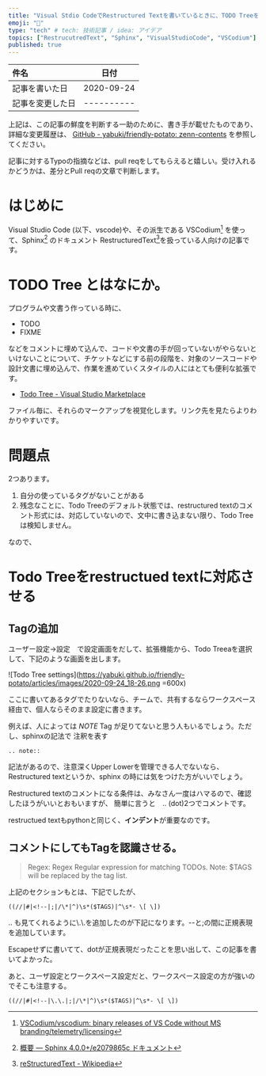 ```yaml
---
title: "Visual Stdio CodeでRestructured Textを書いているときに、TODO Treeを使いたい"
emoji: "👋"
type: "tech" # tech: 技術記事 / idea: アイデア
topics: ["RestrucutredText", "Sphinx", "VisualStudioCode", "VSCodium"]
published: true
---
```


|     件名       |   日付   |
|:----           |:----:|
|記事を書いた日  |2020-09-24|
|記事を変更した日|----------|

上記は、この記事の鮮度を判断する一助のために、書き手が載せたものであり、詳細な変更履歴は、 [GitHub - yabuki/friendly-potato: zenn-contents](https://github.com/yabuki/friendly-potato) を参照してください。

記事に対するTypoの指摘などは、pull reqをしてもらえると嬉しい。受け入れるかどうかは、差分とPull reqの文章で判断します。


# はじめに

Visual Studio Code (以下、vscode)や、その派生である VSCodium[^VSCodium] を使って、Sphinx[^Sphinx] のドキュメント RestructuredText[^RestructuredText]を扱っている人向けの記事です。

# TODO Tree とはなにか。

プログラムや文書う作っている時に、

* TODO
* FIXME

などをコメントに埋めて込んで、コードや文書の手が回っていないがやらないといけないことについて、チケットなどにする前の段階を、対象のソースコードや設計文書に埋め込んで、作業を進めていくスタイルの人にはとても便利な拡張です。

* [Todo Tree - Visual Studio Marketplace](https://marketplace.visualstudio.com/items?itemName=Gruntfuggly.todo-tree)

ファイル毎に、それらのマークアップを視覚化します。リンク先を見たらよりわかりやすいです。

# 問題点

2つあります。

1. 自分の使っているタグがないことがある
1. 残念なことに、Todo Treeのデフォルト状態では、restructured textのコメント形式には、対応していないので、文中に書き込まない限り、Todo Treeは検知しません。


なので、

# Todo Treeをrestructued textに対応させる

## Tagの追加

ユーザー設定->設定　で設定画面をだして、拡張機能から、Todo Treeaを選択して、下記のような画面を出します。

![Todo Tree settings](https://yabuki.github.io/friendly-potato/articles/images/2020-09-24_18-26.png =600x)

ここに書いてあるタグでたりないなら、チームで、共有するならワークスペース経由で、個人ならそのまま設定に書きます。

例えば、人によっては *NOTE* Tag が足りてないと思う人もいるでしょう。ただし、sphinxの記法で 注釈を表す
```
.. note::
```
記法があるので、注意深くUpper Lowerを管理できる人でないなら、Restructured textというか、sphinx
の時には気をつけた方がいいでしょう。


Restructured textのコメントになる条件は、みなさん一度はハマるので、確認したほうがいいとおもいますが、
簡単に言うと　.. (dot)2つでコメントです。

restructued textもpythonと同じく、**インデント**が重要なのです。

## コメントにしてもTagを認識させる。

> Regex: Regex
> Regular expression for matching TODOs. Note: $TAGS will be replaced by the tag list.

上記のセクションもとは、下記でしたが、

```
((//|#|<!--|;|/\*|^)\s*($TAGS)|^\s*- \[ \])
```

.. も見てくれるように\\.\\.を追加したのが下記になります。--と;の間に正規表現を追加しています。

Escapeせずに書いてて、dotが正規表現だったことを思い出して、この記事を書いてよかった。

あと、ユーザ設定とワークスペース設定だと、ワークスペース設定の方が強いのでそこも注意する。

```
((//|#|<!--|\.\.|;|/\*|^)\s*($TAGS)|^\s*- \[ \])
```

[^VSCodium]: [VSCodium/vscodium: binary releases of VS Code without MS branding/telemetry/licensing](https://github.com/VSCodium/vscodium)
[^Sphinx]: [概要 — Sphinx 4.0.0+/e2079865c ドキュメント](https://www.sphinx-doc.org/ja/master/index.html)
[^RestructuredText]: [reStructuredText - Wikipedia](https://ja.wikipedia.org/wiki/ReStructuredText)
